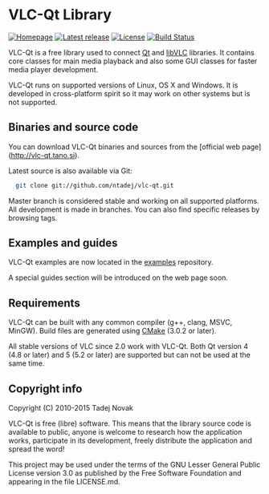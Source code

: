 # VLC-Qt Library
[![Homepage][web-img]][web]
[![Latest release][release-img]][release]
[![License][license-img]][license]
[![Build Status][travis-img]][travis]

VLC-Qt is a free library used to connect [Qt](http://qt.io) and
[libVLC](http://videolan.org) libraries. It contains core classes for main
media playback and also some GUI classes for faster media player development.

VLC-Qt runs on supported versions of Linux, OS X and Windows. It is developed
in cross-platform spirit so it may work on other systems but is not supported.


## Binaries and source code

You can download VLC-Qt binaries and sources from the [official web page]
(http://vlc-qt.tano.si).

Latest source is also available via Git:
```bash
  git clone git://github.com/ntadej/vlc-qt.git
```

Master branch is considered stable and working on all supported platforms.
All development is made in branches. You can also find specific releases by
browsing tags.


## Examples and guides
VLC-Qt examples are now located in the [examples](https://github.com/vlc-qt/examples)
repository.

A special guides section will be introduced on the web page soon.


## Requirements

VLC-Qt can be built with any common compiler (g++, clang, MSVC, MinGW).
Build files are generated using [CMake](http://www.cmake.org) (3.0.2 or later).

All stable versions of VLC since 2.0 work with VLC-Qt.
Both Qt version 4 (4.8 or later) and 5 (5.2 or later) are supported but
can not be used at the same time.


## Copyright info

Copyright (C) 2010-2015 Tadej Novak

VLC-Qt is free (libre) software. This means that the library
source code is available to public, anyone is welcome to research
how the application works, participate in its development, freely
distribute the application and spread the word!

This project may be used under the terms of the
GNU Lesser General Public License version 3.0 as published by the
Free Software Foundation and appearing in the file LICENSE.md.


[web]: http://vlc-qt.tano.si
[release]: https://github.com/ntadej/vlc-qt/releases
[license]: https://github.com/ntadej/vlc-qt/blob/master/LICENSE.md
[travis]: https://travis-ci.org/ntadej/vlc-qt

[web-img]: https://img.shields.io/badge/web-vlc--qt.tano.si-green.svg
[license-img]: https://img.shields.io/github/license/ntadej/vlc-qt.svg
[release-img]: https://img.shields.io/github/release/ntadej/vlc-qt.svg
[travis-img]: https://travis-ci.org/ntadej/vlc-qt.svg?branch=master
